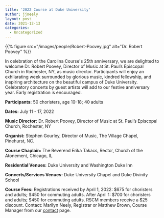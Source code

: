 ```yaml
---
title: '2022 Course at Duke University'
author: jjneely
layout: post
date: 2021-12-13
categories:
  - Uncategorized
---
```


{{% figure src="/images/people/Robert-Poovey.jpg" alt="Dr. Robert Poovey" %}}

In celebration of the Carolina Course's 25th anniversary, we are delighted to
welcome Dr. Robert Poovey, Director of Music at St. Paul’s Episcopal Church in
Rochester, NY, as music director. Participants will enjoy an exhilarating week
surrounded by glorious music, kindred fellowship, and inspiring architecture on
the beautiful campus of Duke University. Celebratory concerts by guest artists
will add to our festive anniversary year. Early registration is encouraged.

**Participants:** 50 choristers, age 10-18; 40 adults

**Dates:** July 11 - 17, 2022

**Music Director:** Dr. Robert Poovey, Director of Music at St. Paul’s Episcopal Church, Rochester, NY

**Organist:** Stephen Gourley, Director of Music, The Village Chapel, Pinehurst, NC.

**Course Chaplain:** The Reverend Erika Takacs, Rector, Church of the Atonement, Chicago, IL

**Residential Venues:** Duke University and Washington Duke Inn

**Concerts/Services Venues:** Duke University Chapel and Duke Divinity School

**Course Fees:** Registrations received by April 1, 2022: $675 for choristers and
adults; $450 for commuting adults. After April 1: $700 for choristers and adults;
$450 for commuting adults. RSCM members receive a $25 discount. Contact:
Marilyn Neely, Registrar or Matthew Brown, Course Manager from our [contact][1]
page.

[1]: /contact/
